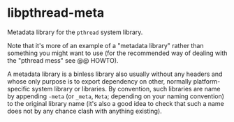 # libpthread-meta

Metadata library for the `pthread` system library.

Note that it's more of an example of a "metadata library" rather than
something you might want to use (for the recommended way of dealing with the
"pthread mess" see @@ HOWTO).

A metadata library is a binless library also usually without any headers and
whose only purpose is to export dependency on other, normally
platform-specific system library or libraries. By convention, such libraries
are name by appending `-meta` (or `_meta`, `Meta`; depending on your naming
convention) to the original library name (it's also a good idea to check
that such a name does not by any chance clash with anything existing).
